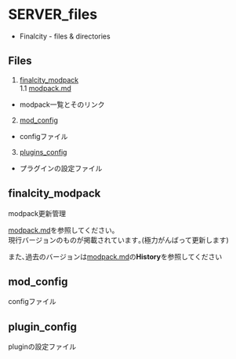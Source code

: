 # SERVER_files
 - Finalcity - files & directories

## Files

 1. [finalcity_modpack](finalcity_modpack)  
   1.1 [modpack.md](finalcity_modpack/modpack.md)  
   - modpack一覧とそのリンク  
 2. [mod_config](mod_config)  
  - configファイル  
 3. [plugins_config](plugin_config)
  - プラグインの設定ファイル

## finalcity_modpack
modpack更新管理

[modpack.md](finalcity_modpack/modpack.md)を参照してください｡  
現行バージョンのものが掲載されています｡(極力がんばって更新します)

また､過去のバージョンは[modpack.md](finalcity_modpack/modpack.md)の**History**を参照してください  

## mod_config
 configファイル
 
## plugin_config
  pluginの設定ファイル
 
<!--  土曜の夜は“Happy Sounds”-->
